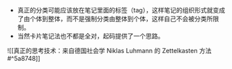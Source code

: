 - 真正的分类可能应该放在笔记里面的标签（tag），这样笔记的组织形式就变成了由个体到整体，而不是强制分类由整体到个体，这样自己不会被分类所限制。
- 当然卡片笔记法也不都是全对，起码提供了一个思路。

![[真正的思考技术：来自德国社会学 Niklas Luhmann 的 Zettelkasten 方法#^5a8748]]

